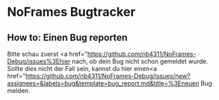 <h1> NoFrames Bugtracker </h1>
<h2> How to: Einen Bug reporten </h2>

Bitte schau zuerst <a href="https://github.com/nb4311/NoFrames-Debug/issues%3Ehier</a> nach, ob dein Bug nicht schon gemeldet wurde.
Sollte dies nicht der Fall sein, kannst du hier einen<a href="https://github.com/nb4311/NoFrames-Debug/issues/new?assignees=&labels=bug&template=bug_report.md&title=%3Eneuen Bug melden</a>.
